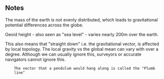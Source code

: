## Notes
The mass of the earth is not evenly distributed, which leads to gravitational potential differences across the globe.

Geoid height - also seen as "sea level" - varies nearly 200m over the earth.

This also means that "straight down" i.e. the gravitational vector, is affected by local topology. The local gravity vs the global mean can vary with over a degree. Although we can usually ignore this, surveyors or accurate navigators cannot ignore this.

		The vector that a pendulum would hang along is called the "Plumb 
        line"

